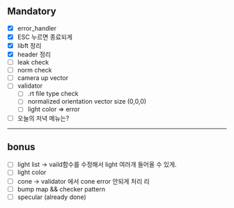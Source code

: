 
## Mandatory   
- [x] error_handler  
- [x] ESC 누르면 종료되게  
- [x] libft 정리   
- [x] header 정리   
- [ ] leak check   
- [ ] norm check   
- [ ] camera up vector
- [ ] validator   
	- [ ] .rt file type check  
	- [ ] normalized orientation vector size (0,0,0)   
	- [ ] light color => error   
- [ ] 오늘의 저녁 메뉴는?

---
## bonus  
- [ ] light list -> vaild함수를 수정해서 light 여러개 들어올 수 있게.  
- [ ] light color  
- [ ] cone -> validator 에서 cone error 안되게 처리 리
- [ ] bump map && checker pattern  
- [ ] specular (already done)  
